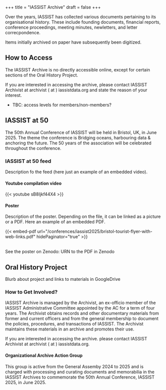 +++
title = "IASSIST Archive"
draft = false
+++

Over the years, IASSIST has collected various documents pertaining to its organisational history. These include founding documents, financial reports, conference proceedings, meeting minutes, newletters, and letter correcpondence. 

Items initially archived on paper have subsequently been digitized. 

## How to Access

The IASSIST Archive is no directly accessible online, except for certain sections of the Oral History Project. 

If you are interested in accessing the archive, please contact IASSIST Archivist at archivist ( at ) iassistdata.org and state the reason of your interest. 

- TBC: access levels for members/non-members?

## IASSIST at 50

The 50th Annual Conference of IASSIST will be held in Bristol, UK, in June 2025. The theme the conference is Bridging oceans, harbouring data & anchoring the future. The 50 years of the association will be celebrated throughout the conference. 

### IASSIST at 50 feed

Description fo the feed (here just an example of an embedded video).

#### Youtube compilation video

{{< youtube sB8Ijkf44X4 >}}

#### Poster

Description of the poster. Depending on the file, it can be linked as a picture or a PDF. Here an example of an embedded PDF.

{{< embed-pdf url="/conferences/iassist2025/bristol-tourist-flyer-with-web-links.pdf" hidePaginator="true" >}}

<br />
See the poster on Zenodo: URN to the PDF in Zenodo

## Oral History Project

Blurb about project and links to materials in GoogleDrive

### How to Get Involved?

IASSIST Archive is managed by the Archivist, an ex-officio member of the IASSIST Administrative Committee appointed by the AC for a term of four years.
The Archivist obtains records and other documentary materials from former and current officers and from the general membership to document the policies, procedures, and transactions of IASSIST. The Archivist maintains these materials in an archive and promotes their use.

If you are interested in accessing the archive. please contact IASSIST Archivist at archivist ( at ) iassistdata.org. 

#### Organizational Archive Action Group

This group is active from the General Assemby 2024 to 2025 and is charged with processing and curating documents and memorabilia in the IASSIST Archives to commemorate the 50th Annual Conference, IASSIST 2025, in June 2025.

<!--

- how to access the archive – I can write this up. It’s mostly by contacting archivist@iassistdata.org and I want to add the GoogleDrive links to the Oral History Interviews once ready
- who to contact – archivist@iassistdata.org
- IASSIST at 50 feed (linked from on embedded on the page) – Embedded Youtube compilation video, perhaps also linking to the poster which will be uploaded to Zenodo
- Any visual elements needed? – Other than the embedded video, I don’t think so
- one page or pages? If pages, a special navigation may be needed which needs more work – One page for now

-->

<br />